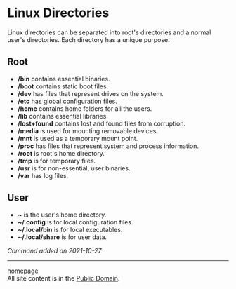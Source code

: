 # Linux Directories
Linux directories can be separated into root's directories and a normal user's directories. Each directory has a unique purpose.

## Root
- **/bin** contains essential binaries.
- **/boot** contains static boot files.
- **/dev** has files that represent drives on the system.
- **/etc** has global configuration files.
- **/home** contains home folders for all the users.
- **/lib** contains essential libraries.
- **/lost+found** contains lost and found files from corruption.
- **/media** is used for mounting removable devices.
- **/mnt** is used as a temporary mount point.
- **/proc** has files that represent system and process information.
- **/root** is root's home directory.
- **/tmp** is for temporary files.
- **/usr** is for non-essential, user binaries.
- **/var** has log files.

## User
- **~** is the user's home directory.
- **~/.config** is for local configuration files.
- **~/.local/bin** is for local executables.
- **~/.local/share** is for user data.

*Command added on 2021-10-27*

---

[homepage](../index.html)\
All site content is in the [Public Domain](http://unlicense.org/).
